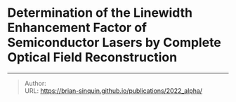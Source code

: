 # Determination of the Linewidth Enhancement Factor of Semiconductor Lasers by Complete Optical Field Reconstruction



---

> Author:   
> URL: https://brian-sinquin.github.io/publications/2022_alpha/  

